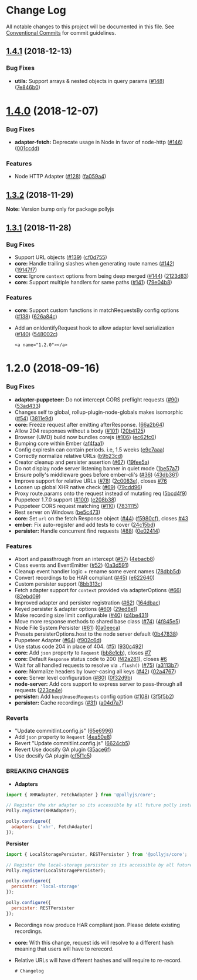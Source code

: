 # Change Log

All notable changes to this project will be documented in this file.
See [Conventional Commits](https://conventionalcommits.org) for commit guidelines.

## [1.4.1](https://github.com/netflix/pollyjs/compare/v1.4.0...v1.4.1) (2018-12-13)

### Bug Fixes

- **utils:** Support arrays & nested objects in query params ([#148](https://github.com/netflix/pollyjs/issues/148)) ([7e846b0](https://github.com/netflix/pollyjs/commit/7e846b0))

# [1.4.0](https://github.com/netflix/pollyjs/compare/v1.3.2...v1.4.0) (2018-12-07)

### Bug Fixes

- **adapter-fetch:** Deprecate usage in Node in favor of node-http ([#146](https://github.com/netflix/pollyjs/issues/146)) ([001ccdd](https://github.com/netflix/pollyjs/commit/001ccdd))

### Features

- Node HTTP Adapter ([#128](https://github.com/netflix/pollyjs/issues/128)) ([fa059a4](https://github.com/netflix/pollyjs/commit/fa059a4))

## [1.3.2](https://github.com/netflix/pollyjs/compare/v1.3.1...v1.3.2) (2018-11-29)

**Note:** Version bump only for package pollyjs

## [1.3.1](https://github.com/netflix/pollyjs/compare/v1.2.0...v1.3.1) (2018-11-28)

### Bug Fixes

- Support URL objects ([#139](https://github.com/netflix/pollyjs/issues/139)) ([cf0d755](https://github.com/netflix/pollyjs/commit/cf0d755))
- **core:** Handle trailing slashes when generating route names ([#142](https://github.com/netflix/pollyjs/issues/142)) ([19147f7](https://github.com/netflix/pollyjs/commit/19147f7))
- **core:** Ignore `context` options from being deep merged ([#144](https://github.com/netflix/pollyjs/issues/144)) ([2123d83](https://github.com/netflix/pollyjs/commit/2123d83))
- **core:** Support multiple handlers for same paths ([#141](https://github.com/netflix/pollyjs/issues/141)) ([79e04b8](https://github.com/netflix/pollyjs/commit/79e04b8))

### Features

- **core:** Support custom functions in matchRequestsBy config options ([#138](https://github.com/netflix/pollyjs/issues/138)) ([626a84c](https://github.com/netflix/pollyjs/commit/626a84c))
- Add an onIdentifyRequest hook to allow adapter level serialization ([#140](https://github.com/netflix/pollyjs/issues/140)) ([548002c](https://github.com/netflix/pollyjs/commit/548002c))


      <a name="1.2.0"></a>

# 1.2.0 (2018-09-16)

### Bug Fixes

- **adapter-puppeteer:** Do not intercept CORS preflight requests ([#90](https://github.com/netflix/pollyjs/issues/90)) ([53ad433](https://github.com/netflix/pollyjs/commit/53ad433))
- Changes self to global, rollup-plugin-node-globals makes isomorphic ([#54](https://github.com/netflix/pollyjs/issues/54)) ([3811e9d](https://github.com/netflix/pollyjs/commit/3811e9d))
- **core:** Freeze request after emitting afterResponse. ([66a2b64](https://github.com/netflix/pollyjs/commit/66a2b64))
- Allow 204 responses without a body ([#101](https://github.com/netflix/pollyjs/issues/101)) ([20b4125](https://github.com/netflix/pollyjs/commit/20b4125))
- Browser (UMD) build now bundles corejs ([#106](https://github.com/netflix/pollyjs/issues/106)) ([ec62fc0](https://github.com/netflix/pollyjs/commit/ec62fc0))
- Bumping core within Ember ([af4faa1](https://github.com/netflix/pollyjs/commit/af4faa1))
- Config expiresIn can contain periods. i.e, 1.5 weeks ([e9c7aaa](https://github.com/netflix/pollyjs/commit/e9c7aaa))
- Correctly normalize relative URLs ([b9b23cd](https://github.com/netflix/pollyjs/commit/b9b23cd))
- Creator cleanup and persister assertion ([#67](https://github.com/netflix/pollyjs/issues/67)) ([19fee5a](https://github.com/netflix/pollyjs/commit/19fee5a))
- Do not display node server listening banner in quiet mode ([1be57a7](https://github.com/netflix/pollyjs/commit/1be57a7))
- Ensure polly's middleware goes before ember-cli's ([#36](https://github.com/netflix/pollyjs/issues/36)) ([43db361](https://github.com/netflix/pollyjs/commit/43db361))
- Improve support for relative URLs ([#78](https://github.com/netflix/pollyjs/issues/78)) ([2c0083e](https://github.com/netflix/pollyjs/commit/2c0083e)), closes [#76](https://github.com/netflix/pollyjs/issues/76)
- Loosen up global XHR native check ([#69](https://github.com/netflix/pollyjs/issues/69)) ([79cdd96](https://github.com/netflix/pollyjs/commit/79cdd96))
- Proxy route.params onto the request instead of mutating req ([5bcd4f9](https://github.com/netflix/pollyjs/commit/5bcd4f9))
- Puppeteer 1.7.0 support ([#100](https://github.com/netflix/pollyjs/issues/100)) ([e208b38](https://github.com/netflix/pollyjs/commit/e208b38))
- Puppeteer CORS request matching ([#110](https://github.com/netflix/pollyjs/issues/110)) ([7831115](https://github.com/netflix/pollyjs/commit/7831115))
- Rest server on Windows ([be5c473](https://github.com/netflix/pollyjs/commit/be5c473))
- **core:** Set `url` on the fetch Response object ([#44](https://github.com/netflix/pollyjs/issues/44)) ([f5980cf](https://github.com/netflix/pollyjs/commit/f5980cf)), closes [#43](https://github.com/netflix/pollyjs/issues/43)
- **ember:** Fix auto-register and add tests to cover ([24c15bd](https://github.com/netflix/pollyjs/commit/24c15bd))
- **persister:** Handle concurrent find requests ([#88](https://github.com/netflix/pollyjs/issues/88)) ([0e02414](https://github.com/netflix/pollyjs/commit/0e02414))

### Features

- Abort and passthrough from an intercept ([#57](https://github.com/netflix/pollyjs/issues/57)) ([4ebacb8](https://github.com/netflix/pollyjs/commit/4ebacb8))
- Class events and EventEmitter ([#52](https://github.com/netflix/pollyjs/issues/52)) ([0a3d591](https://github.com/netflix/pollyjs/commit/0a3d591))
- Cleanup event handler logic + rename some event names ([78dbb5d](https://github.com/netflix/pollyjs/commit/78dbb5d))
- Convert recordings to be HAR compliant ([#45](https://github.com/netflix/pollyjs/issues/45)) ([e622640](https://github.com/netflix/pollyjs/commit/e622640))
- Custom persister support ([8bb313c](https://github.com/netflix/pollyjs/commit/8bb313c))
- Fetch adapter support for `context` provided via adapterOptions ([#66](https://github.com/netflix/pollyjs/issues/66)) ([82ebd09](https://github.com/netflix/pollyjs/commit/82ebd09))
- Improved adapter and persister registration ([#62](https://github.com/netflix/pollyjs/issues/62)) ([164dbac](https://github.com/netflix/pollyjs/commit/164dbac))
- Keyed persister & adapter options ([#60](https://github.com/netflix/pollyjs/issues/60)) ([29ed8e1](https://github.com/netflix/pollyjs/commit/29ed8e1))
- Make recording size limit configurable ([#40](https://github.com/netflix/pollyjs/issues/40)) ([d4be431](https://github.com/netflix/pollyjs/commit/d4be431))
- Move more response methods to shared base class ([#74](https://github.com/netflix/pollyjs/issues/74)) ([4f845e5](https://github.com/netflix/pollyjs/commit/4f845e5))
- Node File System Persister ([#61](https://github.com/netflix/pollyjs/issues/61)) ([0a0eeca](https://github.com/netflix/pollyjs/commit/0a0eeca))
- Presets persisterOptions.host to the node server default ([0b47838](https://github.com/netflix/pollyjs/commit/0b47838))
- Puppeteer Adapter ([#64](https://github.com/netflix/pollyjs/issues/64)) ([f902c6d](https://github.com/netflix/pollyjs/commit/f902c6d))
- Use status code 204 in place of 404. ([#5](https://github.com/netflix/pollyjs/issues/5)) ([930c492](https://github.com/netflix/pollyjs/commit/930c492))
- **core:** Add `json` property to `Request` ([bb8e1cb](https://github.com/netflix/pollyjs/commit/bb8e1cb)), closes [#7](https://github.com/netflix/pollyjs/issues/7)
- **core:** Default `Response` status code to 200 ([f42a281](https://github.com/netflix/pollyjs/commit/f42a281)), closes [#6](https://github.com/netflix/pollyjs/issues/6)
- Wait for all handled requests to resolve via `.flush()` ([#75](https://github.com/netflix/pollyjs/issues/75)) ([a3113b7](https://github.com/netflix/pollyjs/commit/a3113b7))
- **core:** Normalize headers by lower-casing all keys ([#42](https://github.com/netflix/pollyjs/issues/42)) ([02a4767](https://github.com/netflix/pollyjs/commit/02a4767))
- **core:** Server level configuration ([#80](https://github.com/netflix/pollyjs/issues/80)) ([0f32d9b](https://github.com/netflix/pollyjs/commit/0f32d9b))
- **node-server:** Add cors support to express server to pass-through all requests ([223ce4e](https://github.com/netflix/pollyjs/commit/223ce4e))
- **persister:** Add `keepUnusedRequests` config option ([#108](https://github.com/netflix/pollyjs/issues/108)) ([3f5f5b2](https://github.com/netflix/pollyjs/commit/3f5f5b2))
- **persister:** Cache recordings ([#31](https://github.com/netflix/pollyjs/issues/31)) ([a04d7a7](https://github.com/netflix/pollyjs/commit/a04d7a7))

### Reverts

- "Update commitlint.config.js" ([65e6996](https://github.com/netflix/pollyjs/commit/65e6996))
- Add `json` property to `Request` ([4ea50e8](https://github.com/netflix/pollyjs/commit/4ea50e8))
- Revert "Update commitlint.config.js" ([6624cb5](https://github.com/netflix/pollyjs/commit/6624cb5))
- Revert Use docsify GA plugin ([35ace6f](https://github.com/netflix/pollyjs/commit/35ace6f))
- Use docsify GA plugin ([cf5f1c5](https://github.com/netflix/pollyjs/commit/cf5f1c5))

### BREAKING CHANGES

- **Adapters**

```js
import { XHRAdapter, FetchAdapter } from '@pollyjs/core';

// Register the xhr adapter so its accessible by all future polly instances
Polly.register(XHRAdapter);

polly.configure({
  adapters: ['xhr', FetchAdapter]
});
```

**Persister**

```js
import { LocalStoragePersister, RESTPersister } from '@pollyjs/core';

// Register the local-storage persister so its accessible by all future polly instances
Polly.register(LocalStoragePersister);

polly.configure({
  persister: 'local-storage'
});

polly.configure({
  persister: RESTPersister
});
```

- Recordings now produce HAR compliant json. Please delete existing recordings.
- **core:** With this change, request ids will resolve to a different hash meaning that users will have to rerecord.
- Relative URLs will have different hashes and will
  require to re-record.


      # Changelog
